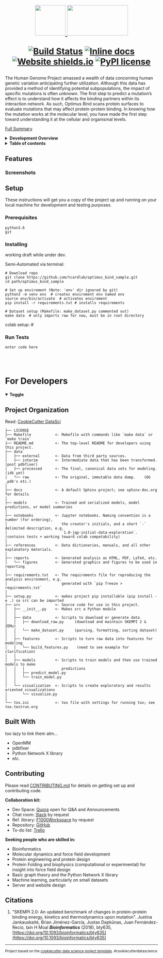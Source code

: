 <h1 align="center">
<span style="color:red">
    <a href="https://www.quora.com/q/hxbiokqurmxybuec">
		<img src="https://images-wixmp-ed30a86b8c4ca887773594c2.wixmp.com/f/a00a8432-c08c-46be-9d13-99373ee82e3b/d2e31wf-5e388522-269a-4ae8-9f69-ac56aa48a802.png?token=eyJ0eXAiOiJKV1QiLCJhbGciOiJIUzI1NiJ9.eyJzdWIiOiJ1cm46YXBwOjdlMGQxODg5ODIyNjQzNzNhNWYwZDQxNWVhMGQyNmUwIiwiaXNzIjoidXJuOmFwcDo3ZTBkMTg4OTgyMjY0MzczYTVmMGQ0MTVlYTBkMjZlMCIsIm9iaiI6W1t7InBhdGgiOiJcL2ZcL2EwMGE4NDMyLWMwOGMtNDZiZS05ZDEzLTk5MzczZWU4MmUzYlwvZDJlMzF3Zi01ZTM4ODUyMi0yNjlhLTRhZTgtOWY2OS1hYzU2YWE0OGE4MDIucG5nIn1dXSwiYXVkIjpbInVybjpzZXJ2aWNlOmZpbGUuZG93bmxvYWQiXX0.RnLsTImIZ3RwxiFYUMVhhIjr_V2qg_Shld0T3ZSyWfM" width="100" height="100"></span>
<img src="https://lh3.googleusercontent.com/976GNleJU-C0b-Gu67qotDub8poiFSOrG2IXvDT6WuY2bOy48gC-YmFuP3ZWPG27mmMdsPgF4zzK" width="200" height="100">
</a>

 <!--| Optimus Bind-->

[![Build Status](https://travis-ci.org/tcardlab/optimus_bind_sample.png?branch=master)](https://travis-ci.org/tcardlab/optimus_bind_sample) 
[![Inline docs](http://inch-ci.org/github/tcardlab/optimus_bind_sample.svg?branch=master)](http://inch-ci.org/github/tcardlab/optimus_bind_sample)
[![Website shields.io](https://img.shields.io/website-up-down-green-red/http/domainName.io.svg)](http://shields.io/)
[![PyPI license](https://img.shields.io/pypi/l/ansicolortags.svg)](https://pypi.python.org/pypi/ansicolortags/)
</h1> 

The Human Genome Project amassed a wealth of data concerning human genetic variation anticipating further utilization. Although this data has provided a method of identifying potential subpopulations, the impact of specific mutations is often unknown. The first step to predict a mutation’s effect is to understand how it affects the binding partners within its interaction network. As such, Optimus Bind scans protein surfaces to evaluate mutations that may affect protein-protein binding. In knowing how the mutation works at the molecular level, you have made the first step toward understanding it at the cellular and organismal levels.

[Full Summary](https://www.quora.com/Quora-Bioscience-Club-is-considering-collaborative-computational-biology-research-projects-What-topics-are-you-interested-in-and-are-able-to-work-on/answer/Jeffrey-Brender?ch=10&share=fdebe6d2&srid=E3wB) 

<details>
<summary><b>Development Overview</b></summary>

### Goals <sup>[1](https://www.quora.com/q/hxbiokqurmxybuec/What-are-the-major-requirements-for-Optimus-Bind-the-collaborative-Quora-project-to-predict-the-impact-of-mutations-on)</sup>

Scientists have increasingly turned to computational methods to predict ΔΔG values (changes in the free energy ΔG upon mutation). These methods are computationally expensive for large datasets to the extent that it becomes prohibitive for genome-wide studies or even scanning mutations on a single protein. There is therefore a clear need for new methods that are both fast and accurate. As such, this collaborative computational biology project aims to predict the effects of mutation directly from protein sequences.

 - **Fast** – Upper limit of 30 minutes per mutation.  
	 - *Problem:* Accurately simulating the physics of the mutation’s effect on ∆∆G can take ~180 hrs for a single mutation.
	 - *Impact:* For every <u>cancer</u>, there can be hundreds of associated “driver” mutations whose identification may help save lives. <u>Protein engineering</u> is another case where speed is critical, as it generates hundreds of mutations if the binding sites are independent and many, many more if they are not.
 - **Accurate** – r>0.9 and an average error of <1 kcal/mol.
 - **Open source**
	 - Many computational projects are locked up in web servers. Anyone can use this program and may build off it if they so desire.
 - **Machine Learning**
	 - A random forest model tried to minimize the number of features to avoid overfitting. However, later versions got rid of machine learning altogether and used a linear sum of two terms. This project aims to bring reimplemt machine learning.
	 - improve scoring system
 -  **Small molecule binding**

### Challenges<sup>[1](https://www.quora.com/q/hxbiokqurmxybuec/Which-is-preferred-genetic-algorithms-neural-networks-or-a-combination-such-as-NEAT), [2](https://www.quora.com/q/hxbiokqurmxybuec?utm_source=quora&utm_medium=referral)</sup>
1. **There isn’t a lot of data** (7085 mutations skempi v2.0)
	 - You can’t get more of it (*easily*...).
	 - The data is not evenly distributed. 
		 - SKEMPI has not evenly sampled mutations we must consider. This sort of imbalanced dataset can skew the machine learning process (skewed toward the subpopulations with the heaviest coverage).
	 - Machine learning based methods are fast and appear to have good accuracy, But they are often overtrained and fall apart when confronted with new data. 
2. **Less than 10% of protein complexes have structures**
	 - While it is possible in most cases to make a model of the protein complex, the accuracy of the model is not perfect. 
3. **Large mutation space to explore** 
	 - (20 amino acids)^(the proteins length)
	 - Even restricted to single mutations, as we would if we are looking at the possible effect of SNPs (single nucleotide polymorphism), this still comes out to hundreds of mutations that need to be evaluated for each protein complex. 
4. **molecular dynamics is slow and dependent upon the structure’s resolution**

### Combative Design

1. Using stratified sampling we can sample all possible cases evenly. To do this we need a feature list that defines the effectively describes the different types of proteins we might encounter.
2. Accept some errors are going to exist and at least have the option of low resolution scoring, using both residue level scoring and local estimates of the accuracy and precision of the structure (either real or predicted) as a feature in machine learning.
3. 
4. One solution is to infer the dynamics of the protein by scaling interactions directly from the sequence (similar to DynaMine and antecedent to how FoldX’s operates).
</details>

<details>
<summary><b>Table of contents</b></summary>

## Table of content
 - [Features](#Features)
	 - [Screenshots](#Screenshots)
 - [Setup](#Setup)
	 - [Prerequisites](#Prerequisites)
	 - [Installing](#Installing)
	 - [Run Tests](#Run-Tests)
 - [For Developers](#For-Developers)
	 - [Project Organization](#Project-Organization)
	 - [Built With](#Built-With)
	 - [Contributing](#Contributing)
 - [Citations](#Citations)
</details>

## Features

### Screenshots

## Setup
These instructions will get you a copy of the project up and running on your local machine for development and testing purposes.

### Prerequisites 

    python3.6
    git

### Installing

working draft while under dev.

Semi-Automated via terminal:

    # Download repo
    git clone https://github.com/tcardlab/optimus_bind_sample.git
    cd path/optimus_bind_sample

    # Set up enviroment (Note: 'env' dir ignored by git)
    python3 -m venv env  # creates enviroment env named env
    source env/bin/activate  # activates enviroment
    pip install -r requirements.txt # installs requirements 

    # Dataset setup (Makefile: make_dataset.py commented out)
    make data  # only imports raw for now, must be in root directory

<!--
entirely manual terminal:
    # Download repo
    git clone https://github.com/tcardlab/optimus_bind_sample.git
    cd path/optimus_bind_sample

    # Set up enviroment (Note: 'env' dir ignored by git)
    python3 -m venv env  # creates enviroment env named env
    source env/bin/activate  # activates enviroment
    pip install -r requirements.txt # installs requirements

    # Dataset setup
    python src/data/download_raw.py
    python src/data/make_dataset.py

IDK if this works...: 
    python setup.py install
add ^"Dataset setup" to scripts in setup.py to autorun?

    # Set up enviroment (See manual set up)
    make requirements
    (havent tested yet. I set up manually which satisfies this.)
-->

colab setup:
    #

### Run Tests

    enter code here

<br>
<br>

# For Developers
<details id="Devs" open>
<summary> <strong>Toggle</strong> </summary>

Project Organization
------------
Read: [CookieCutter DataSci](https://drivendata.github.io/cookiecutter-data-science)

    ├── LICENSE
    ├── Makefile           <- Makefile with commands like `make data` or `make train`
    ├── README.md          <- The top-level README for developers using this project.
    ├── data
    │   ├── external       <- Data from third party sources.
    │   ├── interim        <- Intermediate data that has been transformed.   (post pdbfixer)
    │   ├── processed      <- The final, canonical data sets for modeling.   (idk yet)
    │   └── raw            <- The original, immutable data dump.    (OG .pdb's etc.)
    │
    ├── docs               <- A default Sphinx project; see sphinx-doc.org for details
    │
    ├── models             <- Trained and serialized models, model predictions, or model summaries
    │
    ├── notebooks          <- Jupyter notebooks. Naming convention is a number (for ordering),
    │                         the creator's initials, and a short `-` delimited description, e.g.
    │                         `1.0-jqp-initial-data-exploration`.     (contains tests + working toward colab compatability)
    │
    ├── references         <- Data dictionaries, manuals, and all other explanatory materials.
    │
    ├── reports            <- Generated analysis as HTML, PDF, LaTeX, etc.
    │   └── figures        <- Generated graphics and figures to be used in reporting
    │
    ├── requirements.txt   <- The requirements file for reproducing the analysis environment, e.g.
    │                         generated with `pip freeze > requirements.txt`
    │
    ├── setup.py           <- makes project pip installable (pip install -e .) so src can be imported
    ├── src                <- Source code for use in this project.
    │   ├── __init__.py    <- Makes src a Python module
    │   │
    │   ├── data           <- Scripts to download or generate data
    │   │   ├── download_raw.py     (download and maintain SKEMPI 2 & ZEMu)
    │   │   └── make_dataset.py     (parsing, formatting, sorting dataset)
    │   │
    │   ├── features       <- Scripts to turn raw data into features for modeling
    │   │   └── build_features.py    (need to see example for clarification)
    │   │
    │   ├── models         <- Scripts to train models and then use trained models to make
    │   │   │                 predictions
    │   │   ├── predict_model.py
    │   │   └── train_model.py
    │   │
    │   └── visualization  <- Scripts to create exploratory and results oriented visualizations
    │       └── visualize.py
    │
    └── tox.ini            <- tox file with settings for running tox; see tox.testrun.org

## Built With
too lazy to link them atm...
 - OpenMM
 - pdbfixer
 - Python Network X library
 - etc.

## Contributing
Please read [CONTRIBUTING.md](https://github.com/tcardlab/optimus_bind_sample/blob/develop/CONTRIBUTING.md) for details on getting set up and contributing code.

**Collaboration kit:** 
 - Dev Space:  [Quora](https://www.quora.com/q/hxbiokqurmxybuec) open for Q&A and Announcements
 - Chat room:  [Slack](https://bioscienceclub.slack.com/messages/CHK7D10MN/details/) by request
 - Ref. library:  [F1000Workspace](https://f1000.com/work/#/items/6730972/detail?collection=321381) by request
 - Repository:  [GitHub](https://github.com/tcardlab/optimus_bind_sample)
 - To-do list:     [Trello](https://trello.com/invite/b/V94BBx1d/4550ff50fe61eb27b8d304da57b00fe8/optimus-bind)

**Seeking people who are skilled in:**
 - Bioinformatics 
 - Molecular dynamics and force field development
 - Protein engineering and protein design 
 - Protein Folding and biophysics (computational or experimental) for insight into force field design
 - Basic graph theory and the Python Network X library 
 - Machine learning, particularly on small datasets 
 - Server and website design

</details>

## Citations

 1. "SKEMPI 2.0: An updated benchmark of changes in protein-protein binding energy, kinetics and thermodynamics upon mutation".  Justina Jankauskaitė, Brian Jiménez-García, Justas Dapkūnas, Juan Fernández-Recio, Iain H Moal  _**Bioinformatics**_ (2018), bty635, [https://doi.org/10.1093/bioinformatics/bty635](https://doi.org/10.1093/bioinformatics/bty635)

--------

<p><small>Project based on the <a target="_blank" href="https://drivendata.github.io/cookiecutter-data-science/">cookiecutter data science project template</a>. #cookiecutterdatascience</small></p>
<!--stackedit_data:
eyJoaXN0b3J5IjpbLTYxMjgyNDQzNywxMTUwMzIyMzQ4LC0xMD
Q5NTAyNTc3LC0xNTE3NjUxNDY3LDI2NzU0NTEzMSwtMjAwMTEw
NTU3NiwxNDc3ODM5NjI2LC0xMzI1NTU5NTY1LDIwNDIwMDcwNz
gsLTk0OTMwODAwOCwxNDI0NzE0OTIwLDE5MjQ0MzIxMzYsLTc5
MzYzNDU2NSwyMDY4OTkyNjcyLC01Nzg0NDY4NywyOTgzNjU3Mj
AsLTE4OTkwMTAyMzAsOTU3ODY5NDI3LDY2MzYwMjkxNiwxMDc3
NDEwMjM4XX0=
-->
